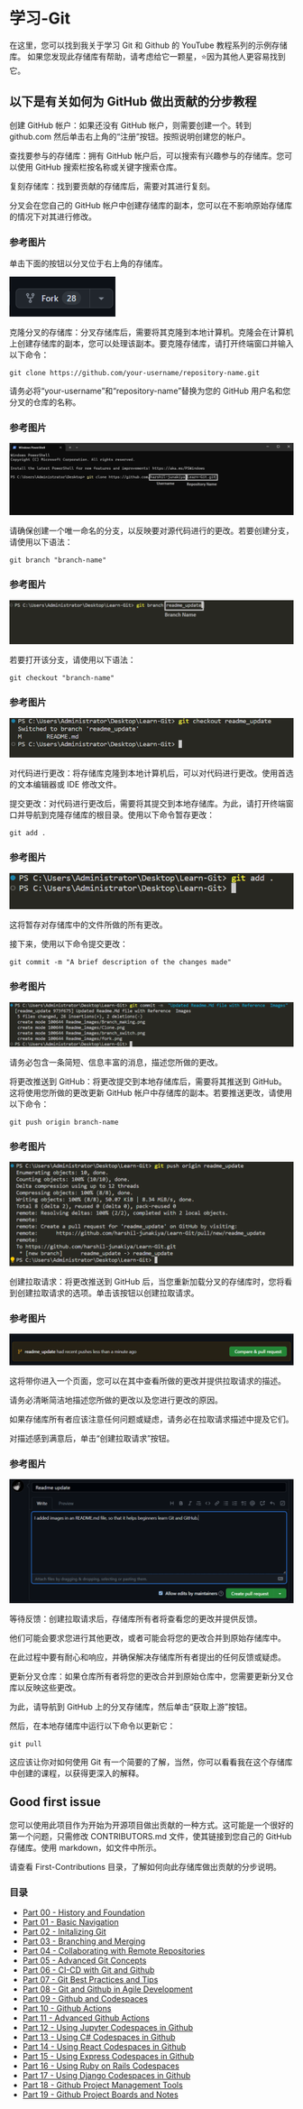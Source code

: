 # 学习-Git
在这里，您可以找到我关于学习 Git 和 Github 的 YouTube 教程系列的示例存储库。 如果您发现此存储库有帮助，请考虑给它一颗星，⭐因为其他人更容易找到它。

## 以下是有关如何为 GitHub 做出贡献的分步教程
创建 GitHub 帐户：如果还没有 GitHub 帐户，则需要创建一个。转到 github.com 然后单击右上角的“注册”按钮。按照说明创建您的帐户。

查找要参与的存储库：拥有 GitHub 帐户后，可以搜索有兴趣参与的存储库。您可以使用 GitHub 搜索栏按名称或关键字搜索仓库。

复刻存储库：找到要贡献的存储库后，需要对其进行复刻。

分叉会在您自己的 GitHub 帐户中创建存储库的副本，您可以在不影响原始存储库的情况下对其进行修改。

### 参考图片
单击下面的按钮以分叉位于右上角的存储库。

![fork_image](./images/Readme_images/fork.png)



克隆分叉的存储库：分叉存储库后，需要将其克隆到本地计算机。克隆会在计算机上创建存储库的副本，您可以处理该副本。要克隆存储库，请打开终端窗口并输入以下命令：

```
git clone https://github.com/your-username/repository-name.git
```
请务必将“your-username”和“repository-name”替换为您的 GitHub 用户名和您分叉的仓库的名称。

### 参考图片
![Clone_repo](./images/Readme_images/Clone.png)


请确保创建一个唯一命名的分支，以反映要对源代码进行的更改。若要创建分支，请使用以下语法：
```
git branch "branch-name"
```
### 参考图片
![branch_making](./images/Readme_images/Branch_making.png)


若要打开该分支，请使用以下语法：
```
git checkout "branch-name"
```
### 参考图片

![branch_switch](./images/Readme_images/branch_switch.png)


对代码进行更改：将存储库克隆到本地计算机后，可以对代码进行更改。使用首选的文本编辑器或 IDE 修改文件。

提交更改：对代码进行更改后，需要将其提交到本地存储库。为此，请打开终端窗口并导航到克隆存储库的根目录。使用以下命令暂存更改：

```
git add .
```

### 参考图片
![add](./images/Readme_images/add.png)

这将暂存对存储库中的文件所做的所有更改。

接下来，使用以下命令提交更改：

```
git commit -m "A brief description of the changes made"
```

### 参考图片
![Commit](./images/Readme_images/commit.png)

请务必包含一条简短、信息丰富的消息，描述您所做的更改。

将更改推送到 GitHub：将更改提交到本地存储库后，需要将其推送到 GitHub。这将使用您所做的更改更新 GitHub 帐户中存储库的副本。若要推送更改，请使用以下命令：

```
git push origin branch-name
```

### 参考图片

![Push_image](./images/Readme_images/push.png)


创建拉取请求：将更改推送到 GitHub 后，当您重新加载分叉的存储库时，您将看到创建拉取请求的选项。单击该按钮以创建拉取请求。

### 参考图片
![Pull_Request](./images/Readme_images/pull%20request.png)


这将带你进入一个页面，您可以在其中查看所做的更改并提供拉取请求的描述。

请务必清晰简洁地描述您所做的更改以及您进行更改的原因。

如果存储库所有者应该注意任何问题或疑虑，请务必在拉取请求描述中提及它们。

对描述感到满意后，单击“创建拉取请求”按钮。

### 参考图片
![Create_pull_request](./images/Readme_images/Create_pull_request.png)

等待反馈：创建拉取请求后，存储库所有者将查看您的更改并提供反馈。

他们可能会要求您进行其他更改，或者可能会将您的更改合并到原始存储库中。

在此过程中要有耐心和响应，并确保解决存储库所有者提出的任何反馈或疑虑。

更新分叉仓库：如果仓库所有者将您的更改合并到原始仓库中，您需要更新分叉仓库以反映这些更改。

为此，请导航到 GitHub 上的分叉存储库，然后单击“获取上游”按钮。

然后，在本地存储库中运行以下命令以更新它：

```
git pull
```

这应该让你对如何使用 Git 有一个简要的了解，当然，你可以看看我在这个存储库中创建的课程，以获得更深入的解释。

## Good first issue

您可以使用此项目作为开始为开源项目做出贡献的一种方式。这可能是一个很好的第一个问题，只需修改 CONTRIBUTORS.md 文件，使其链接到您自己的 GitHub 存储库。使用 markdown，如文件中所示。

请查看 First-Contributions 目录，了解如何向此存储库做出贡献的分步说明。

### 目录

- [Part 00 - History and Foundation](https://github.com/rcallaby/Learn-Git/blob/main/Lessons/en/Part-00-History-and-Foundations/history-of-git.md)
- [Part 01 - Basic Navigation](https://github.com/rcallaby/Learn-Git/blob/main/Lessons/en/Part-01-Basic-Navigation/basic-navigation.md)
- [Part 02 - Initalizing Git](https://github.com/rcallaby/Learn-Git/blob/main/Lessons/en/Part-02-Initializing-Git/getting-started.md)
- [Part 03 - Branching and Merging](https://github.com/rcallaby/Learn-Git/blob/main/Lessons/en/Part-03-Branching-and-Merging/branching-and-merging.md)
- [Part 04 - Collaborating with Remote Repositories](https://github.com/rcallaby/Learn-Git/tree/main/Lessons/en/Part-04-Collaborating-with-Remote-Repositories/collaborating-with-remote-repos.md)
- [Part 05 - Advanced Git Concepts](https://github.com/rcallaby/Learn-Git/blob/main/Lessons/en/Part-05-Advanced-Git-Concepts/advanced-git.md)
- [Part 06 - CI-CD with Git and Github](https://github.com/rcallaby/Learn-Git/blob/main/Lessons/en/Part-06-CI-CD-with-Git-and-Github/ci-cd-git-github.md)
- [Part 07 - Git Best Practices and Tips](https://github.com/rcallaby/Learn-Git/blob/main/Lessons/en/Part-07-Git-Best-Practices-and-Tips/best-practices-tips.md)
- [Part 08 - Git and Github in Agile Development](https://github.com/rcallaby/Learn-Git/blob/main/Lessons/en/Part-08-Git-and-Github-in-Agile-Development/git-github-agile-dev.md)
- [Part 09 - Github and Codespaces](https://github.com/rcallaby/Learn-Git/blob/main/Lessons/en/Part-09-Github-and-Codespaces/github-codespaces.md)
- [Part 10 - Github Actions](https://github.com/rcallaby/Learn-Git/blob/main/Lessons/en/Part-10-Github-Actions/github-actions.md)
- [Part 11 - Advanced Github Actions](https://github.com/rcallaby/Learn-Git/blob/main/Lessons/en/Part-11-Advanced-Github-Actions/advanced-github-actions.md)
- [Part 12 - Using Jupyter Codespaces in Github](https://github.com/rcallaby/Learn-Git/blob/main/Lessons/en/Part-12-Using-Jupyter-Codespaces-in-Github/github-jupyter-codespace.md)
- [Part 13 - Using C# Codespaces in Github](https://github.com/rcallaby/Learn-Git/blob/main/Lessons/en/Part-13-Using%20Csharp-Codespaces-in-Github/github-Csharp-codespace.md)
- [Part 14 - Using React Codespaces in Github](https://github.com/rcallaby/Learn-Git/blob/main/Lessons/en/Part-14-Using-React-Codespaces-in-Github/github-react-codespace.md)
- [Part 15 - Using Express Codespaces in Github](https://github.com/rcallaby/Learn-Git/blob/main/Lessons/en/Part-15-Using-Express-Codespaces-in-Github/github-express-codespace.md)
- [Part 16 - Using Ruby on Rails Codespaces](https://github.com/rcallaby/Learn-Git/blob/main/Lessons/en/Part-16-Using-Ruby-on-Rails-Codespaces/github-rubyrails-codespace.md)
- [Part 17 - Using Django Codespaces in Github](https://github.com/rcallaby/Learn-Git/blob/main/Lessons/en/Part-17-Using%20Django%20Codespaces-in-Github/github-django-codespace.md)
- [Part 18 - Github Project Management Tools](https://github.com/rcallaby/Learn-Git/blob/main/Lessons/en/Part-18-Github-Project-Management-Tools/github-project-management-tools.md)
- [Part 19 - Github Project Boards and Notes](https://github.com/rcallaby/Learn-Git/blob/main/Lessons/en/Part-19-Github-Project-Boards-and-Notes/github-project-boards-and-notes.md)
